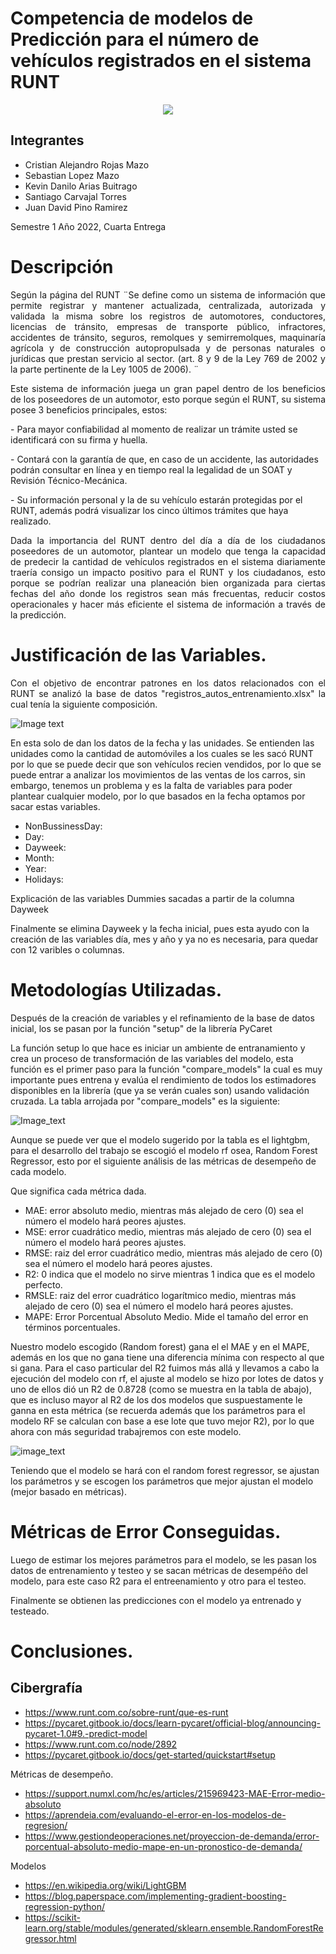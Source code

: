 # Competencia de modelos de Predicción para el número de vehículos registrados en el sistema RUNT

<div style="text-align:center"><img src ="https://www.ipsenvigado.com/wp-content/uploads/2020/03/image001.jpg" /></div>



## Integrantes
- Cristian Alejandro Rojas Mazo 
- Sebastian Lopez Mazo 
- Kevin Danilo Arias Buitrago 
- Santiago Carvajal Torres
- Juan David Pino Ramirez

<p > Semestre 1 Año 2022, Cuarta Entrega</p>

# Descripción

<p align = "justify"> Según la página del RUNT ¨Se define como un sistema de información que permite registrar y mantener actualizada, centralizada, autorizada y validada la misma sobre los registros de automotores, conductores, licencias de tránsito, empresas de transporte público, infractores, accidentes de tránsito, seguros, remolques y semirremolques, maquinaría agrícola y de construcción autopropulsada y de personas naturales o jurídicas que prestan servicio al sector. (art. 8 y 9 de la Ley 769 de 2002 y la parte pertinente de la Ley 1005 de 2006). ¨ </p>

<p align = "justify"> Este sistema de información juega un gran papel dentro de los beneficios de los poseedores de un automotor, esto porque según el RUNT, su sistema posee 3 beneficios principales, estos:  </p>

<p> - Para mayor confiabilidad al momento de realizar un trámite usted se identificará con su firma y huella. </p>
<p> - Contará con la garantía de que, en caso de un accidente, las autoridades podrán consultar en línea y en tiempo real la legalidad de un SOAT y Revisión Técnico-Mecánica. </p>
<p> - Su información personal y la de su vehículo estarán protegidas por el RUNT, además podrá visualizar los cinco últimos trámites que haya realizado. </p>

<p align = "justify">  Dada la importancia del RUNT dentro del día a día de los ciudadanos poseedores de un automotor, plantear un modelo que tenga la capacidad de predecir la cantidad de vehículos registrados en el sistema diariamente traería consigo un impacto positivo para el RUNT y los ciudadanos, esto porque se podrían realizar una planeación bien organizada para ciertas fechas del año donde los registros sean más frecuentas, reducir costos operacionales y hacer más eficiente el sistema de información a través de la predicción.   </p>

# Justificación de las Variables.

<p align = "justify"> Con el objetivo de encontrar patrones en los datos relacionados con el RUNT se analizó la base de datos "registros_autos_entrenamiento.xlsx" la cual tenía la siguiente composición. </p>

![Image text](https://github.com/crrojasmazo/TAEComparaci-nModelosRunt/blob/main/imagen_2022-07-01_134950043.png)

En esta solo de dan los datos de la fecha y las unidades. Se entienden las unidades como la cantidad de automóviles a los cuales se les sacó RUNT por lo que se puede decir que son vehículos recien vendidos, por lo que se puede entrar a analizar los movimientos de las ventas de los carros, sin embargo, tenemos un problema y es la falta de variables para poder plantear cualquier modelo, por lo que basados en la fecha optamos por sacar estas variables.
* NonBussinessDay: 
* Day: 
* Dayweek:
* Month:
* Year:
* Holidays:

Explicación de las variables Dummies sacadas a partir de la columna Dayweek

Finalmente se elimina Dayweek y la fecha inicial, pues esta ayudo con la creación de las variables día, mes y año y ya no es necesaria, para quedar con 12 varibles o columnas.


# Metodologías Utilizadas.

Después de la creación de variables y el refinamiento de la base de datos inicial, los se pasan por la función "setup" de la librería PyCaret

La función setup lo que hace es iniciar un ambiente de entranamiento y crea un proceso de transformación de las variables del modelo, esta función es el primer paso para la función "compare_models" la cual es muy importante pues entrena y evalúa el rendimiento de todos los estimadores disponibles en la librería (que ya se verán cuales son) usando validación cruzada. La tabla arrojada por "compare_models" es la siguiente: 

![Image_text](https://github.com/crrojasmazo/TAEComparaci-nModelosRunt/blob/main/2%20TAE.png)

Aunque se puede ver que el modelo sugerido por la tabla es el lightgbm, para el desarrollo del trabajo se escogió el modelo rf osea, Random Forest Regressor, esto por el siguiente análisis de las métricas de desempeño de cada modelo.

Que significa cada métrica dada.
* MAE: error absoluto medio, mientras más alejado de cero (0) sea el número el modelo hará peores ajustes.
* MSE: error cuadrático medio, mientras más alejado de cero (0) sea el número el modelo hará peores ajustes.
* RMSE: raiz del error cuadrático medio, mientras más alejado de cero (0) sea el número el modelo hará peores ajustes.
* R2: 0 indica que el modelo no sirve mientras 1 indica que es el modelo perfecto.
* RMSLE: raiz del error cuadrático logarítmico medio, mientras más alejado de cero (0) sea el número el modelo hará peores ajustes. 
* MAPE: Error Porcentual Absoluto Medio. Mide el tamaño del error en términos porcentuales.

Nuestro modelo escogido (Random forest) gana el el MAE y en el MAPE, además en los que no gana tiene una diferencia mínima con respecto al que si gana.
Para el caso particular del R2 fuimos más allá y llevamos a cabo la ejecución del modelo con rf, el ajuste al modelo se hizo por lotes de datos y uno de ellos dió un R2 de 0.8728 (como se muestra en la tabla de abajo), que es incluso mayor al R2 de los dos modelos que suspuestamente le ganna en esta métrica (se recuerda además que los parámetros para el modelo RF se calculan con base a ese lote que tuvo mejor R2), por lo que ahora con más seguridad trabajremos con este modelo.

![image_text](https://github.com/crrojasmazo/TAEComparaci-nModelosRunt/blob/main/imagen_2022-07-01_173728009.png)


Teniendo que el modelo se hará con el random forest regressor, se ajustan los parámetros y se escogen los parámetros que mejor ajustan el modelo (mejor basado en métricas).




# Métricas de Error Conseguidas.
  Luego de estimar los mejores parámetros para el modelo, se les pasan los datos de entrenamiento y testeo y se sacan métricas de desempéño del modelo, para este caso R2 para el entreenamiento y otro para el testeo.
  
  
  Finalmente se obtienen las predicciones con el modelo ya entrenado y testeado.



# Conclusiones.


## Cibergrafía
  - https://www.runt.com.co/sobre-runt/que-es-runt
  - https://pycaret.gitbook.io/docs/learn-pycaret/official-blog/announcing-pycaret-1.0#9.-predict-model
  - https://www.runt.com.co/node/2892
  - https://pycaret.gitbook.io/docs/get-started/quickstart#setup

Métricas de desempeño.
  - https://support.numxl.com/hc/es/articles/215969423-MAE-Error-medio-absoluto
  - https://aprendeia.com/evaluando-el-error-en-los-modelos-de-regresion/
  - https://www.gestiondeoperaciones.net/proyeccion-de-demanda/error-porcentual-absoluto-medio-mape-en-un-pronostico-de-demanda/

Modelos 
- https://en.wikipedia.org/wiki/LightGBM
- https://blog.paperspace.com/implementing-gradient-boosting-regression-python/
- https://scikit-learn.org/stable/modules/generated/sklearn.ensemble.RandomForestRegressor.html
